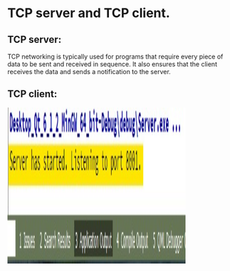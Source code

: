 # TCP server and TCP client.


## TCP server:
TCP networking is typically used for programs that require every piece of data to be sent and received in sequence. It also ensures that the client receives the data and sends a notification to the server.  

## TCP client:

<img src="https://raw.githubusercontent.com/brucehho/TCP_server_TCP_client/main/example/Screenshot%202021-07-15%20124802.jpg" width="400" height="350"/>

